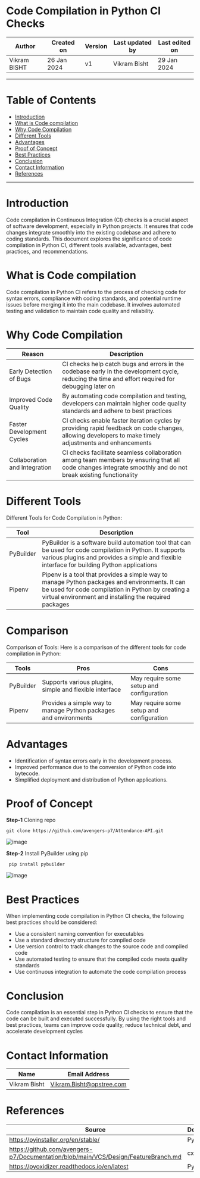 # Code Compilation in Python CI Checks

|   Author     |  Created on   |  Version   | Last updated by | Last edited on |
| ------------ | --------------| -----------|---------------- |--------------- |
| Vikram BISHT | 26 Jan 2024   |     v1     | Vikram Bisht    | 29 Jan 2024    |

---
# Table of Contents 
+ [Introduction](#introduction)
+ [What is Code compilation](#What-is-Code-compilation)
+ [Why Code Compilation](#Why-Code-Compilation)
+ [Different Tools](#Different-Tools)
+ [Advantages](#Advantages)
+ [Proof of Concept](#Proof-of-Concept)
+ [Best Practices](#Best-Practices)
+ [Conclusion](#conclusion)
+ [Contact Information](#contact-information)
+ [References](#References)
***


# Introduction
Code compilation in Continuous Integration (CI) checks is a crucial aspect of software development, especially in Python projects. It ensures that code changes integrate smoothly into the existing codebase and adhere to coding standards. This document explores the significance of code compilation in Python CI, different tools available, advantages, best practices, and recommendations.

# What is Code compilation

Code compilation in Python CI refers to the process of checking code for syntax errors, compliance with coding standards, and potential runtime issues before merging it into the main codebase. It involves automated testing and validation to maintain code quality and reliability.


# Why Code Compilation

|  Reason                         |        Description                                                                                       |
| ---------                       | -------------------------------------------------------------------------------------------------------- |
| Early Detection of Bugs         | CI checks help catch bugs and errors in the codebase early in the development cycle, reducing the time and effort required for debugging later on  |  
| Improved Code Quality           | By automating code compilation and testing, developers can maintain higher code quality standards and adhere to best practices |
| Faster Development Cycles       | CI checks enable faster iteration cycles by providing rapid feedback on code changes, allowing developers to make timely adjustments and enhancements |
| Collaboration and Integration   | CI checks facilitate seamless collaboration among team members by ensuring that all code changes integrate smoothly and do not break existing functionality|



# Different Tools
Different Tools for Code Compilation in Python:

|  Tool         |        Description                                                                                       |
| ---------     | -------------------------------------------------------------------------------------------------------- |
| PyBuilder     | PyBuilder is a software build automation tool that can be used for code compilation in Python. It supports various plugins and provides a simple and flexible interface for building Python applications   |  
| Pipenv        | Pipenv is a tool that provides a simple way to manage Python packages and environments. It can be used for code compilation in Python by creating a virtual environment and installing the required packages |

# Comparison

Comparison of Tools: Here is a comparison of the different tools for code compilation in Python:

| Tools                    |        Pros                                                        |          Cons                             |
| ------------             | -------------------------------------------------------------------| ------------------------------------------|
| PyBuilder                | Supports various plugins, simple and flexible interface            |  May require some setup and configuration |
| Pipenv                   | Provides a simple way to manage Python packages and environments   | May require some setup and configuration  |


# Advantages

* Identification of syntax errors early in the development process.
* Improved performance due to the conversion of Python code into bytecode.
* Simplified deployment and distribution of Python applications.



# Proof of Concept

**Step-1** Cloning repo

``` shell 
git clone https://github.com/avengers-p7/Attendance-API.git
```
![image](https://github.com/avengers-p7/Documentation/assets/79625874/a7ad5dba-62d4-4449-b99c-ba7bd8862fa1)


**Step-2** Install PyBuilder using pip

``` shell 
 pip install pybuilder
```
![image](https://github.com/avengers-p7/Documentation/assets/79625874/b52662eb-6212-4386-ae6b-f3813232957a)






# Best Practices

When implementing code compilation in Python CI checks, the following best practices should be considered:
* Use a consistent naming convention for executables
* Use a standard directory structure for compiled code
* Use version control to track changes to the source code and compiled code
* Use automated testing to ensure that the compiled code meets quality standards
* Use continuous integration to automate the code compilation process

 # Conclusion

Code compilation is an essential step in Python CI checks to ensure that the code can be built and executed successfully. By using the right tools and best practices, teams can improve code quality, reduce technical debt, and accelerate development cycles


# Contact Information

|  Name                     |        	Email Address           |
| ------------              | --------------------------------|
| Vikram Bisht              |  Vikram.Bisht@opstree.com       |  

# References

|  Source                                                                                 |        Description                 |
| ------------                                                                            | -----------------------            |
| https://pyinstaller.org/en/stable/                                                      | PyInstaller                        |  
| https://github.com/avengers-p7/Documentation/blob/main/VCS/Design/FeatureBranch.md      | cx_Freeze                          |	
| https://pyoxidizer.readthedocs.io/en/latest                                             | PyOxidizer                         |
      

